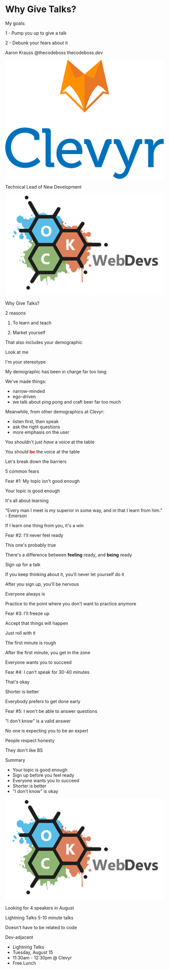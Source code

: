 # Why Give Talks?

My goals:

1 - Pump you up to give a talk

2 - Debunk your fears about it

Aaron Krauss
@thecodeboss
thecodeboss.dev

![Clevyr logo](https://github.com/alkrauss48/talks/blob/master/shecodes-workshop-intro/images/clevyr.png?raw=true)

Technical Lead of
New Development

![OKC WebDevs logo](https://github.com/alkrauss48/talks/blob/master/shecodes-workshop-intro/images/okc-webdevs.png?raw=true)

Why Give Talks?

2 reasons

1. To learn and teach

2. Market yourself

That also includes
your demographic

Look at me

I'm your stereotype

My demographic has
been in charge far
too long

We've made things:

- narrow-minded
- ego-driven
- we talk about ping pong and craft beer far too much

Meanwhile, from other
demographics at Clevyr:

* listen first, then speak
* ask the right questions
* more emphasis on the user

You shouldn't just *have*
a voice at the table

You should <span style="color: red;">**be**</span> the
voice at the table

Let's break
down the barriers

5 common fears

Fear #1:
My topic isn't good enough

Your topic is good enough

It's all about learning

"Every man I meet is my superior
in some way, and in that I learn
from him." - Emerson

If I learn one thing from
you, it's a win

Fear #2:
I'll never feel ready

This one's probably true

There's a difference
between **feeling** ready,
and **being** ready

Sign up for a talk

If you keep thinking about it,
you'll never let yourself do it

After you sign up, you'll be nervous

Everyone always is

Practice to the point where
you don't want to practice anymore

Fear #3:
I'll freeze up

Accept that things will happen

Just roll with it

The first minute is rough

After the first minute,
you get in the zone

Everyone wants you to succeed

Fear #4:
I can't speak
for 30-40 minutes

That's okay

Shorter is better

Everybody prefers to
get done early

Fear #5:
I won't be able to
answer questions

"I don't know" is
a valid answer

No one is expecting you to be an expert

People respect honesty

They don't like BS

Summary

* Your topic is good enough
* Sign up before you feel ready
* Everyone wants you to succeed
* Shorter is better
* "I don't know" is okay

![OKC WebDevs logo](https://github.com/alkrauss48/talks/blob/master/shecodes-workshop-intro/images/okc-webdevs.png?raw=true)

Looking for 4 speakers
in August

Lightning Talks
5-10 minute talks

Doesn't have to be
related to code

Dev-adjacent

- Lightning Talks
- Tuesday, August 15
- 11:30am - 12:30pm @ Clevyr
- Free Lunch
